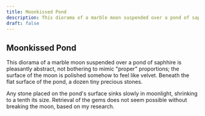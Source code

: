 ```yaml
---
title: Moonkissed Pond
description: This diorama of a marble moon suspended over a pond of saphhire is pleasantly abstract, not...
draft: false
---
```


## Moonkissed Pond

This diorama of a marble moon suspended over a pond of saphhire is pleasantly abstract, not
bothering to mimic "proper" proportions; the surface of the moon is polished somehow to feel
like velvet. Beneath the flat surface of the pond, a dozen tiny precious stones.

Any stone placed on the pond's surface sinks slowly in moonlight, shrinking to a tenth its size.
Retrieval of the gems does not seem possible without breaking the moon, based on my research.
